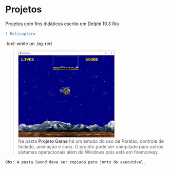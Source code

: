 # Projetos
Projetos com fins didáticos escrito em Delphi 10.3 Rio

```diff
! Helicoptero
```

<div class="text-white bg-red mb-2">
  .text-white on .bg-red
</div>


> <img src="https://github.com/CyberRocha/Projetos/blob/master/Projeto%20Game/Helicoptero.png?raw=true" width="300" height="270"><br>
> Na pasta <b>Projeto Game</b> há um estudo do uso de Paralax, controle de teclado, animação e sons. O projeto pode ser compilado para outros sistemas operacionais além do Windows pois está em firemonkey.
```
Obs: A pasta Sound deve ser copiada para junto do executável.
```
